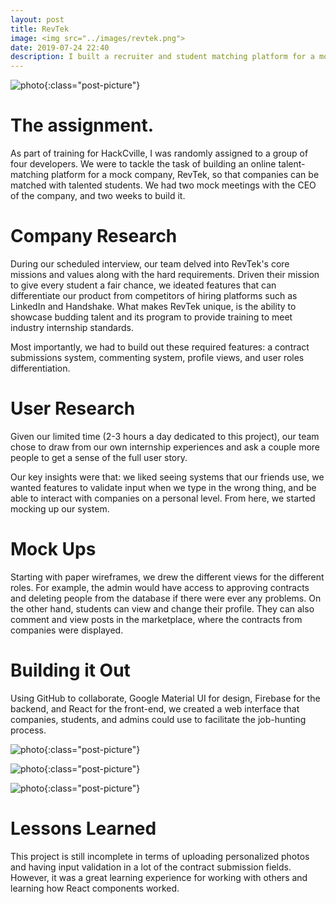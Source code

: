 ```yaml
---
layout: post
title: RevTek
image: <img src="../images/revtek.png">
date: 2019-07-24 22:40
description: I built a recruiter and student matching platform for a mock company.
---
```

![photo]({{site.url}}/images/revtek.png){:class="post-picture"}

# The assignment. 
As part of training for HackCville, I was randomly assigned to a group of four developers. We were to tackle the task of building an online talent-matching platform for a mock company, RevTek, so that companies can be matched with talented students. We had two mock meetings with the CEO of the company, and two weeks to build it.

# Company Research
During our scheduled interview, our team delved into RevTek's core missions and values along with the hard requirements. Driven their mission to give every student a fair chance, we ideated features that can differentiate our product from competitors of hiring platforms such as LinkedIn and Handshake. What makes RevTek unique, is the ability to showcase budding talent and its program to provide training to meet industry internship standards.

Most importantly, we had to build out these required features: a contract submissions system, commenting system, profile views, and user roles differentiation.

# User Research
Given our limited time (2-3 hours a day dedicated to this project), our team chose to draw from our own internship experiences and ask a couple more people to get a sense of the full user story. 

Our key insights were that: we liked seeing systems that our friends use, we wanted features to validate input when we type in the wrong thing, and be able to interact with companies on a personal level. From here, we started mocking up our system.

# Mock Ups
Starting with paper wireframes, we drew the different views for the different roles. For example, the admin would have access to approving contracts and deleting people from the database if there were ever any problems. On the other hand, students can view and change their profile. They can also comment and view posts in the marketplace, where the contracts from companies were displayed.

# Building it Out
Using GitHub to collaborate, Google Material UI for design, Firebase for the backend, and React for the front-end, we created a web interface that companies, students, and admins could use to facilitate the job-hunting process. 

![photo]({{site.url}}/images/revtekscreenshot.png){:class="post-picture"}

![photo]({{site.url}}/images/revtekscreenshot2.png){:class="post-picture"}

![photo]({{site.url}}/images/revtekscreenshot3.png){:class="post-picture"}

# Lessons Learned
This project is still incomplete in terms of uploading personalized photos and having input validation in a lot of the contract submission fields. However, it was a great learning experience for working with others and learning how React components worked. 


